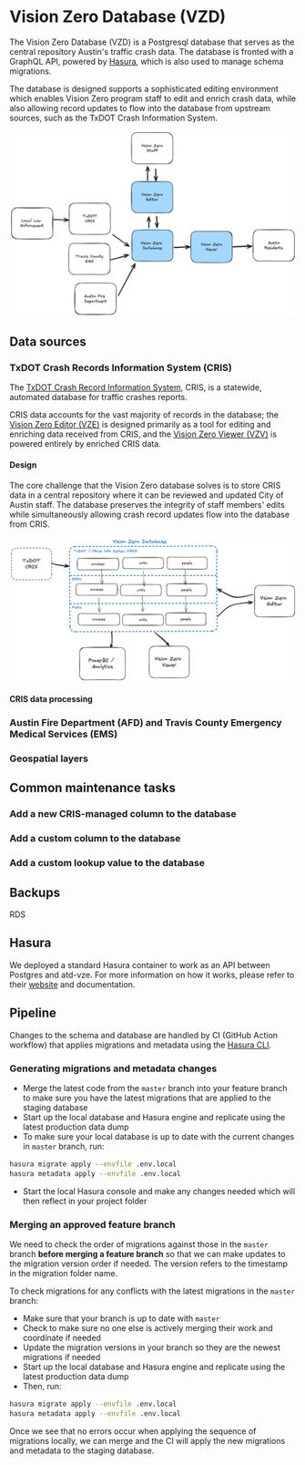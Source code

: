 # Vision Zero Database (VZD)

The Vision Zero Database (VZD) is a Postgresql database that serves as the central repository Austin's traffic crash data. The database is fronted with a GraphQL API, powered by [Hasura](https://github.com/hasura/graphql-engine), which is also used to manage schema migrations. 

The database is designed supports a sophisticated editing environment which enables Vision Zero program staff to edit and enrich crash data, while also allowing record updates to flow into the database from upstream sources, such as the TxDOT Crash Information System.

![vision zero data flow](../docs/images/data_flow.png)

## Data sources

### TxDOT Crash Records Information System (CRIS)

The [TxDOT Crash Record Information System](https://www.txdot.gov/data-maps/crash-reports-records/crash-data-analysis-statistics.html), CRIS, is a statewide, automated database for traffic crashes reports.

CRIS data accounts for the vast majority of records in the database; the [Vision Zero Editor (VZE)](../atd-vze/README.md) is designed primarily as a tool for editing and enriching data received from CRIS, and the [Vision Zero Viewer (VZV)](../atd-vzv/README.md) is powered entirely by enriched CRIS data.

#### Design

The core challenge that the Vision Zero database solves is to store CRIS data in a central repository where it can be reviewed and updated City of Austin staff. The database preserves the integrity of staff members' edits while simultaneously allowing crash record updates flow into the database from CRIS.

![DB conceptual model](../docs/images/db_overview.png)

#### CRIS data processing

### Austin Fire Department (AFD) and Travis County Emergency Medical Services (EMS)

### Geospatial layers

## Common maintenance tasks

### Add a new CRIS-managed column to the database

### Add a custom column to the database

### Add a custom lookup value to the database

## Backups

RDS

## Hasura

We deployed a standard Hasura container to work as an API between Postgres and atd-vze. For more information on how it works, please refer to their [website](https://hasura.io) and documentation.

## Pipeline

Changes to the schema and database are handled by CI (GitHub Action workflow) that applies migrations and metadata using the [Hasura CLI](https://hasura.io/docs/latest/hasura-cli/overview/).

### Generating migrations and metadata changes

- Merge the latest code from the `master` branch into your feature branch to make sure you have the latest migrations that are applied to the staging database
- Start up the local database and Hasura engine and replicate using the latest production data dump
- To make sure your local database is up to date with the current changes in `master` branch, run:

```bash
hasura migrate apply --envfile .env.local
hasura metadata apply --envfile .env.local
```

- Start the local Hasura console and make any changes needed which will then reflect in your project folder

### Merging an approved feature branch

We need to check the order of migrations against those in the `master` branch **before merging a feature branch** so that we can make updates to the migration version order if needed. The version refers to the timestamp in the migration folder name.

To check migrations for any conflicts with the latest migrations in the `master` branch:

- Make sure that your branch is up to date with `master`
- Check to make sure no one else is actively merging their work and coordinate if needed
- Update the migration versions in your branch so they are the newest migrations if needed
- Start up the local database and Hasura engine and replicate using the latest production data dump
- Then, run:

```bash
hasura migrate apply --envfile .env.local
hasura metadata apply --envfile .env.local
```

Once we see that no errors occur when applying the sequence of migrations locally, we can merge and the CI will apply the new migrations and metadata to the staging database.

<!-- Production site: http://vzd.austinmobility.io/ -->
<!-- Staging site: https://vzd-staging.austinmobility.io/ -->
